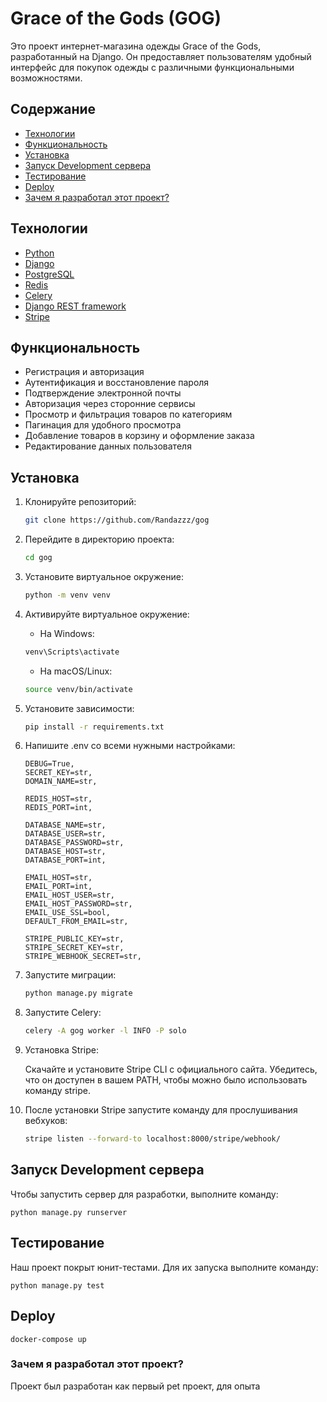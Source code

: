 # Grace of the Gods (GOG)
Это проект интернет-магазина одежды Grace of the Gods, разработанный на Django. Он предоставляет пользователям удобный интерфейс для покупок одежды с различными функциональными возможностями.

## Содержание
- [Технологии](#технологии)
- [Функциональность](#функциональность)
- [Установка](#установка)
- [Запуск Development сервера](#запуск-development-сервера)
- [Тестирование](#тестирование)
- [Deploy](#deploy)
- [Зачем я разработал этот проект?](#зачем-я-разработал-этот-проект)

## Технологии
- [Python](https://www.python.org/)
- [Django](https://www.djangoproject.com/)
- [PostgreSQL](https://www.postgresql.org/)
- [Redis](https://redis.io/)
- [Celery](https://docs.celeryq.dev/en/latest/django/first-steps-with-django.html)
- [Django REST framework](https://www.django-rest-framework.org/)
- [Stripe](https://stripe.com/)

## Функциональность
- Регистрация и авторизация
- Аутентификация и восстановление пароля
- Подтверждение электронной почты
- Авторизация через сторонние сервисы
- Просмотр и фильтрация товаров по категориям
- Пагинация для удобного просмотра
- Добавление товаров в корзину и оформление заказа
- Редактирование данных пользователя

## Установка

1. Клонируйте репозиторий:
    ```sh
    git clone https://github.com/Randazzz/gog
    ```
2. Перейдите в директорию проекта:
    ```sh
    cd gog
    ```
3. Установите виртуальное окружение:
    ```sh
    python -m venv venv
    ```
4. Активируйте виртуальное окружение:
   - На Windows:
    ```sh
    venv\Scripts\activate
    ```
   - На macOS/Linux:
    ```sh
    source venv/bin/activate
    ```
5. Установите зависимости:
    ```sh
    pip install -r requirements.txt
    ```
6. Напишите .env со всеми нужными настройками:
    ```
    DEBUG=True,
    SECRET_KEY=str,
    DOMAIN_NAME=str,

    REDIS_HOST=str,
    REDIS_PORT=int,

    DATABASE_NAME=str,
    DATABASE_USER=str,
    DATABASE_PASSWORD=str,
    DATABASE_HOST=str,
    DATABASE_PORT=int,

    EMAIL_HOST=str,
    EMAIL_PORT=int,
    EMAIL_HOST_USER=str,
    EMAIL_HOST_PASSWORD=str,
    EMAIL_USE_SSL=bool,
    DEFAULT_FROM_EMAIL=str,

    STRIPE_PUBLIC_KEY=str,
    STRIPE_SECRET_KEY=str,
    STRIPE_WEBHOOK_SECRET=str,
    ```

7. Запустите миграции:
    ```sh
    python manage.py migrate
    ```
8. Запустите Celery:
    ```sh
    celery -A gog worker -l INFO -P solo
    ```
9. Установка Stripe:

    Скачайте и установите Stripe CLI с официального сайта. Убедитесь, что он доступен в вашем PATH, чтобы можно было использовать команду stripe.

10. После установки Stripe запустите команду для прослушивания вебхуков:
    ```sh
    stripe listen --forward-to localhost:8000/stripe/webhook/
    ```


## Запуск Development сервера
Чтобы запустить сервер для разработки, выполните команду:

    python manage.py runserver


## Тестирование
Наш проект покрыт юнит-тестами. Для их запуска выполните команду:

    python manage.py test


## Deploy

    docker-compose up


### Зачем я разработал этот проект?
Проект был разработан как первый pet проект, для опыта
